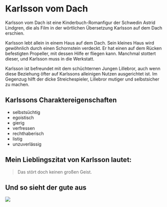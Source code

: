 # Karlsson vom Dach

Karlsson vom Dach ist eine Kinderbuch-Romanfigur der Schwedin Astrid Lindgren, die als Film in der wörtlichen Übersetzung Karlsson auf dem Dach erschien.

Karlsson lebt allein in einem Haus auf dem Dach. Sein kleines Haus wird gewöhnlich durch einen Schornstein verdeckt. Er hat einen auf dem Rücken befestigten Propeller, mit dessen Hilfe er fliegen kann. Manchmal stottert dieser, und Karlsson muss in die Werkstatt.

Karlsson ist befreundet mit dem schüchternen Jungen Lillebror, auch wenn diese Beziehung öfter auf Karlssons alleinigen Nutzen ausgerichtet ist. Im Gegenzug hilft der dicke Streichespieler, Lillebror mutiger und selbstsicher zu machen. 

## Karlssons Charaktereigenschaften
* selbstsüchtig
* egoistisch
* gierig
* verfressen
* rechthaberisch
* listig 
* unzuverlässig

## Mein Lieblingszitat von Karlsson lautet:

> Das stört doch keinen großen Geist.

## Und so sieht der gute aus

<img src="https://upload.wikimedia.org/wikipedia/commons/a/aa/Karlsson_vom_Dach.jpg"/>
